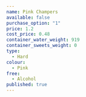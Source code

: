 ```yaml
---
name: Pink Champers
available: false
purchase_option: "1"
price: 1.2
cost_price: 0.48
container_water_weight: 919
container_sweets_weight: 0
type: 
  - Hard
colour: 
  - Pink
free: 
  - Alcohol
published: true
---
```

